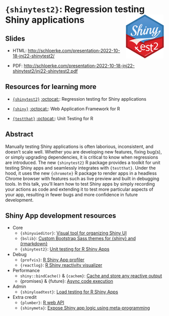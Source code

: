 # `{shinytest2}`: Regression testing Shiny applications  <a href="https://rstudio.github.io/shinytest2/"><img src="https://github.com/rstudio/shinytest2/raw/main/logo/shinytest2.png" align="right" height="139" /></a>

## Slides

* HTML:
http://schloerke.com/presentation-2022-10-18-jnj22-shinytest2/

* PDF:
http://schloerke.com/presentation-2022-10-18-jnj22-shinytest2/jnj22-shinytest2.pdf


## Resources for learning more

* [`{shinytest2}`](https://rstudio.github.io/shinytest2/) [:octocat:](https://github.com/rstudio/shinytest2): Regression testing for Shiny applications

* [`{shiny}`](https://https://shiny.rstudio.com/) [:octocat:](https://github.com/rstudio/shiny): Web Application Framework for R

* [`{testthat}`](https://testthat.r-lib.org/) [:octocat:](https://github.com/r-lib/testthat/): Unit Testing for R


## Abstract

Manually testing Shiny applications is often laborious, inconsistent, and doesn’t scale well. Whether you are developing new features, fixing bug(s), or simply upgrading dependencies, it is critical to know when regressions are introduced. The new `{shinytest2}` R package provides a toolkit for unit testing Shiny apps and seamlessly integrates with `{testthat}`. Under the hood, it uses the new `{chromote}` R package to render apps in a headless Chrome browser with features such as live preview and built in debugging tools. In this talk, you’ll learn how to test Shiny apps by simply recording your actions as code and extending it to test more particular aspects of your app, resulting in fewer bugs and more confidence in future development.

## Shiny App development resources

* Core
  * `{shinyuieditor}`: [Visual tool for organizing Shiny UI](https://rstudio.github.io/shinyuieditor/)
  * `{bslib}`: [Custom Bootstrap Sass themes for {shiny} and {rmarkdown}](https://rstudio.github.io/bslib/)
  * `{shinytest2}`: [Unit testing for R Shiny Apps](https://rstudio.github.io/shinytest2/)
* Debug
  * `{profvis}`: [R Shiny App profiler](https://rstudio.github.io/profvis/)
  * `{reactlog}`: [R Shiny reactivity visualizer](https://rstudio.github.io/reactlog/)
* Performance
  * `shiny::bindCache()` & `{cachem}`: [Cache and store any reactive output](https://shiny.rstudio.com/articles/caching.html)
  * {promises} & {future}: [Async code execution](https://rstudio.github.io/promises/articles/future_promise.html)
* Admin
  * `{shinyloadtest}`: [Load testing for R Shiny Apps](https://rstudio.github.io/shinyloadtest/)
* Extra credit
  * `{plumber}`: [R web API](https://www.rplumber.io/)
  * `{shinymeta}`: [Expose Shiny app logic using meta-programming](https://rstudio.github.io/shinymeta/)
